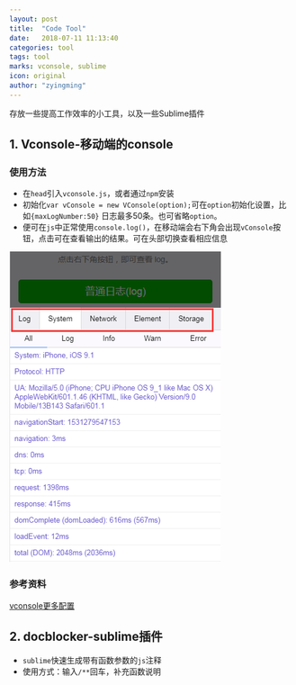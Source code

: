 ```yaml
---
layout: post
title:  "Code Tool"
date:   2018-07-11 11:13:40
categories: tool
tags: tool
marks: vconsole, sublime
icon: original
author: "zyingming"
---
```

存放一些提高工作效率的小工具，以及一些Sublime插件

## 1. Vconsole-移动端的console
### 使用方法
- 在`head`引入`vconsole.js`，或者通过`npm`安装
- 初始化`var vConsole = new VConsole(option);`可在`option`初始化设置，比如`{maxLogNumber:50}` 日志最多50条。也可省略`option`。
- 便可在`js`中正常使用`console.log()`，在移动端会右下角会出现`vConsole`按钮，点击可在查看输出的结果。可在头部切换查看相应信息

![vconsole](/assets/images/pictures/2018-07-11-code-tool/vconsole.png)

### 参考资料
[vconsole更多配置](https://www.npmjs.com/package/vconsole)

## 2. docblocker-sublime插件
- `sublime`快速生成带有函数参数的`js`注释
- 使用方式：输入`/**`回车，补充函数说明




